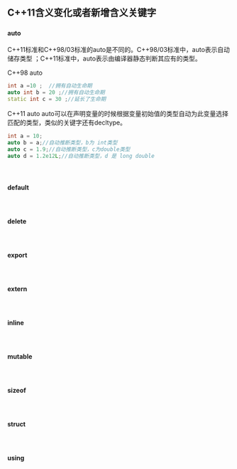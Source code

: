 #### <h2 id="cpp_11_new_keywords">C++11含义变化或者新增含义关键字</h2>

##### <h4 id="auto">auto</h4>

C++11标准和C++98/03标准的auto是不同的。C++98/03标准中，auto表示自动储存类型 ；C++11标准中，auto表示由编译器静态判断其应有的类型。

C++98 auto

```C++
int a =10 ;  //拥有自动生命期
auto int b = 20 ;//拥有自动生命期
static int c = 30 ;//延长了生命期
```

C++11 auto
auto可以在声明变量的时候根据变量初始值的类型自动为此变量选择匹配的类型，类似的关键字还有decltype。

```C++
int a = 10;
auto b = a;//自动推断类型，b为 int类型
auto c = 1.9;//自动推断类型，c为double类型
auto d = 1.2e12L;//自动推断类型，d 是 long double
```

<br />

##### <h4 id="default">default</h4>



<br />

##### <h4 id="delete">delete</h4>



<br />

##### <h4 id="export">export</h4>



<br />

##### <h4 id="extern">extern</h4>



<br />

##### <h4 id="inline">inline</h4>



<br />

##### <h4 id="mutable">mutable</h4>



<br />

##### <h4 id="sizeof">sizeof</h4>



<br />

##### <h4 id="struct">struct</h4>



<br />

##### <h4 id="using">using</h4>



<br />


